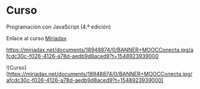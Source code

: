 # Curso 
Programación con JavaScript (4.ª edición)

Enlace al curso [Miriadax](https://miriadax.net/web/programacion-con-javascript-4-edicion)


https://miriadax.net/documents/18948874/0/BANNER+MOOCConecta.jpg/afcdc30c-f026-4126-a78d-aedb9d8aced9?t=1548923939000

![Curso][https://miriadax.net/documents/18948874/0/BANNER+MOOCConecta.jpg/afcdc30c-f026-4126-a78d-aedb9d8aced9?t=1548923939000]